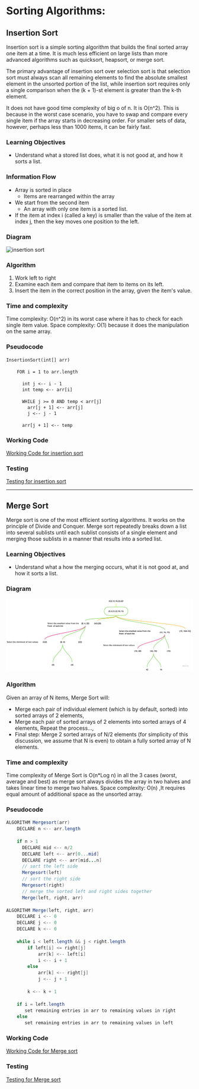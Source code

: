 # Sorting Algorithms:

## Insertion Sort
Insertion sort is a simple sorting algorithm that builds the final sorted array one item at a time. It is much less efficient on large lists than more advanced algorithms such as quicksort, heapsort, or merge sort.

The primary advantage of insertion sort over selection sort is that selection sort must always scan all remaining elements to find the absolute smallest element in the unsorted portion of the list, while insertion sort requires only a single comparison when the (k + 1)-st element is greater than the k-th element.

It does not have good time complexity of big o of n. It is O(n^2). This is because in the worst case scenario, you have to swap and compare every single item if the array starts in decreasing order. For smaller sets of data, however, perhaps less than 1000 items, it can be fairly fast.

### Learning Objectives
* Understand what a stored list does, what it is not good at, and how it sorts a list.

### Information Flow

* Array is sorted in place
    * Items are rearranged within the array
* We start from the second item
    * An array with only one item is a sorted list.
* If the item at index i (called a key) is smaller than the value of the item at index j, then the key moves one position to the left.


### Diagram
![insertion sort](https://media.geeksforgeeks.org/wp-content/uploads/insertionsort.png)

### Algorithm

1. Work left to right
2. Examine each item and compare that item to items on its left.
3. Insert the item in the correct position in the array, given the item's value.

### Time and complexity
Time complexity: O(n^2) in its worst case where it has to check for each single item value.
Space complexity: O(1) because it does the manipulation on the same array.

### Pseudocode
````
InsertionSort(int[] arr)
  
    FOR i = 1 to arr.length
    
      int j <-- i - 1
      int temp <-- arr[i]
      
      WHILE j >= 0 AND temp < arr[j]
        arr[j + 1] <-- arr[j]
        j <-- j - 1
        
      arr[j + 1] <-- temp
````

### Working Code
[Working Code for insertion sort](/Data-Structures2/app/src/main/java/sort/InsertionSort.java)

### Testing
[Testing for insertion sort](/Data-Structures2/app/src/test/java/sort/InsertionSortTest.java)

----------------------------------------------------------------------------------------
## Merge Sort
Merge sort is one of the most efficient sorting algorithms. 
It works on the principle of Divide and Conquer. 
Merge sort repeatedly breaks down a list into several sublists until each sublist consists of a single element and merging those sublists in a manner that results into a sorted list.

### Learning Objectives
* Understand what a how the merging occurs, what it is not good at, and how it sorts a list.

### Diagram
![merge sort](../sort/screenShots/merge.jpg)

### Algorithm

Given an array of N items, Merge Sort will:

- Merge each pair of individual element (which is by default, sorted) into sorted arrays of 2 elements,
- Merge each pair of sorted arrays of 2 elements into sorted arrays of 4 elements, Repeat the process...,
- Final step: Merge 2 sorted arrays of N/2 elements (for simplicity of this discussion, we assume that N is even) to obtain a fully sorted array of N elements.

### Time and complexity
Time complexity of Merge Sort is O(n*Log n) in all the 3 cases (worst, average and best) as merge sort always divides the array in two halves and takes linear time to merge two halves.
Space complexity: O(n) ,It requires equal amount of additional space as the unsorted array.


### Pseudocode
````java
ALGORITHM Mergesort(arr)
    DECLARE n <-- arr.length
           
    if n > 1
      DECLARE mid <-- n/2
      DECLARE left <-- arr[0...mid]
      DECLARE right <-- arr[mid...n]
      // sort the left side
      Mergesort(left)
      // sort the right side
      Mergesort(right)
      // merge the sorted left and right sides together
      Merge(left, right, arr)

ALGORITHM Merge(left, right, arr)
    DECLARE i <-- 0
    DECLARE j <-- 0
    DECLARE k <-- 0

    while i < left.length && j < right.length
        if left[i] <= right[j]
            arr[k] <-- left[i]
            i <-- i + 1
        else
            arr[k] <-- right[j]
            j <-- j + 1
            
        k <-- k + 1

    if i = left.length
       set remaining entries in arr to remaining values in right
    else
       set remaining entries in arr to remaining values in left

````

### Working Code
[Working Code for Merge sort](/Data-Structures2/app/src/main/java/sort/MergeSort.java)

### Testing
[Testing for Merge sort](/Data-Structures2/app/src/test/java/sort/MergeSortTest.java)
